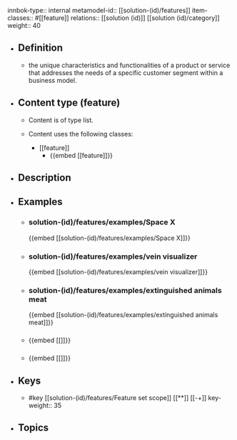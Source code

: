 innbok-type:: internal
metamodel-id:: [[solution-(id)/features]]
item-classes:: #[[feature]]
relations:: [[solution (id)]] [[solution (id)/category]]
weight:: 40

- ## Definition
  - the unique characteristics and functionalities of a product or service that addresses the needs of a specific customer segment within a business model.
- ## Content type (feature)
  - Content is of type list.
  
  - Content uses the following classes:
    - [[feature]]
      - {{embed [[feature]]}}
  
- ## Description
- ## Examples
  - ### solution-(id)/features/examples/Space X
    {{embed [[solution-(id)/features/examples/Space X]]}}
  - ### solution-(id)/features/examples/vein visualizer
    {{embed [[solution-(id)/features/examples/vein visualizer]]}}
  - ### solution-(id)/features/examples/extinguished animals meat
    {{embed [[solution-(id)/features/examples/extinguished animals meat]]}}
  - ### 
    {{embed [[]]}}
  - ### 
    {{embed [[]]}}
  
- ## Keys
  - #key [[solution-(id)/features/Feature set scope]] [[**]] [[-+]]
    key-weight:: 35
- ## Topics
  


